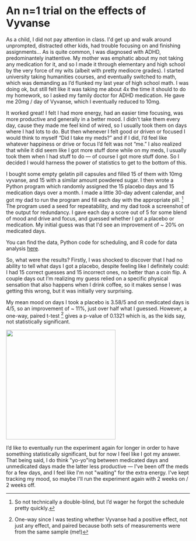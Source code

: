 # An n=1 trial on the effects of Vyvanse

As a child, I did not pay attention in class. I'd get up and walk around unprompted, distracted other kids, had trouble focusing on and finishing assignments... As is quite common, I was diagnosed with ADHD,  predominantely inattentive. My mother was emphatic about my not taking any medication for it, and so I made it through elementary and high school by the very force of my wits (albeit with pretty mediocre grades). I started university taking humanities courses, and eventually switched to math, which was demanding as I’d flunked my last year of high school math. I was doing ok, but still felt like it was taking me about 4x the time it should to do my homework, so I asked my family doctor for ADHD medication. He gave me 20mg / day of Vyvanse, which I eventually reduced to 10mg.

It worked great! I felt I had more energy, had an easier time focusing, was more productive and generally in a better mood. I didn’t take them every day, cause they made me feel kind of wired, so I usually took them on days where I had lots to do. But then whenever I felt good or driven or focused I would think to myself “Did I take my meds?” and if I did, I’d feel like whatever happiness or drive or focus I’d felt was not “me.” I also realized that while it did seem like I got more stuff done while on my meds, I usually took them when I had stuff to do — of course I got more stuff done. So I decided I would harness the power of statistics to get to the bottom of this.

I bought some empty gelatin pill capsules and filled 15 of them with 10mg vyvanse, and 15 with a similar amount powdered sugar. I then wrote a Python program which randomly assigned the 15 placebo days and 15 medication days over a month. I made a little 30-day advent calendar, and got my dad to run the program and fill each day with the appropriate pill. [^1] The program used a seed for repeatability, and my dad took a screenshot of the output for redundancy. I gave each day a score out of 5 for some blend of mood and drive and focus, and guessed whether I got a placebo or medication. My initial guess was that I'd see an improvement of ~ 20% on medicated days.

You can find the data, Python code for scheduling, and R code for data analysis [here](https://etiennedyer.github.io/assets/vyvanse/code).

So, what were the results? Firstly, I was shocked to discover that I had no ability to tell what days I got a placebo, despite feeling like I definitely could: I had 15 correct guesses and 15 incorrect ones, no better than a coin flip. A couple days out I’m realizing my guess relied on a specific physical sensation that also happens when I drink coffee, so it makes sense I was getting this wrong, but it was initially very surprising.

My mean mood on days I took a placebo is 3.58/5 and on medicated days is 4/5, so an improvement of ~ 11%, just over half what I guessed. However, a one-way, paired t-test [^2] gives a p-value of 0.1321 which is, as the kids say, not statistically significant.

<a>
  <img src="https://etiennedyer.github.io/assets/vyvanse/boxplot.png" height=300>
</a>

I’d like to eventually run the experiment again for longer in order to have something statistically significant, but for now I feel like I got my answer. That being said, I do think "yo-yo"ing between medicated days and unmedicated days made the latter less productive — I've been off the meds for a few days, and I feel like I'm not "waiting" for the extra energy. I've kept tracking my mood, so maybe I'll run the experiment again with 2 weeks on / 2 weeks off.

[^1]: So not technically a double-blind, but I’d wager he forgot the schedule pretty quickly.
[^2]: One-way since I was testing whether Vyvanse had a positive effect, not just any effect, and paired because both sets of measurements were from the same sample (me!)

